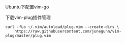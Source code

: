 Ubuntu下配置vim-go

下载vim-plug插件管理

```
curl -fLo ~/.vim/autoload/plug.vim --create-dirs \
    https://raw.githubusercontent.com/junegunn/vim-plug/master/plug.vim
```



